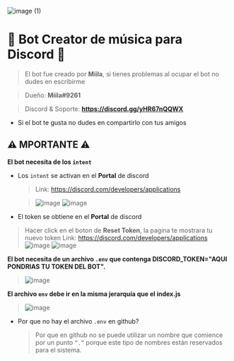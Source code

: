 ![image (1)](https://user-images.githubusercontent.com/116461642/211117446-75e59dc8-bc60-489a-979e-36d0277869d5.png)


# 🎵 Bot **Creator** de música para **Discord** 🎵
> El bot fue creado por **Miila**, si tienes problemas al ocupar el bot no dudes en escribirme

> Dueño: **Miila#9261**

> Discord & Soporte: **https://discord.gg/yHR67nQQWX**

* Si el bot te gusta no dudes en compartirlo con tus amigos

## ⚠️ MPORTANTE ⚠️
**El bot necesita de los `intent`**

* Los `intent` se activan en el **Portal** de discord

  > Link: https://discord.com/developers/applications

  > ![image](https://user-images.githubusercontent.com/116461642/211119423-3a53f50e-372e-43a5-a133-e552b69abd2c.png)
  > ![image](https://user-images.githubusercontent.com/116461642/211118041-fa5ec72c-1011-4ce2-b034-22007dd8362e.png)

* El token se obtiene en el **Portal** de discord

 > Hacer click en el boton de **Reset Token**, la pagina te mostrara tu nuevo token
 > Link: https://discord.com/developers/applications
 > ![image](https://user-images.githubusercontent.com/116461642/211119423-3a53f50e-372e-43a5-a133-e552b69abd2c.png)
 > ![image](https://user-images.githubusercontent.com/116461642/211118181-7698e928-f3af-408a-8640-d674b97f8dff.png)

**El bot necesita de un archivo `.env` que contenga DISCORD_TOKEN="AQUI PONDRIAS TU TOKEN DEL BOT".**

  > ![image](https://user-images.githubusercontent.com/116461642/211116350-57725006-e4b6-4847-99df-d2986c1b6b66.png)

**El archivo `env` debe ir en la misma jerarquía que el index.js**

  > ![image](https://user-images.githubusercontent.com/116461642/211116446-a279b978-668a-4826-b61f-b03b532666e1.png)

* Por que no hay el archivo `.env` en github?
  > Por que en github no se puede utilizar un nombre que comience por un punto `“.”` porque este tipo de nombres están reservados para el sistema.
